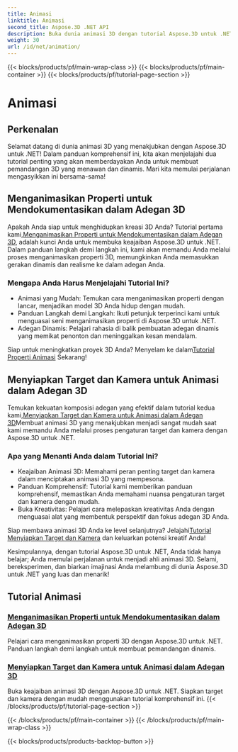 ```yaml
---
title: Animasi
linktitle: Animasi
second_title: Aspose.3D .NET API
description: Buka dunia animasi 3D dengan tutorial Aspose.3D untuk .NET. Pelajari cara menganimasikan properti dan menyiapkan target dan kamera untuk pemandangan dinamis dengan mudah.
weight: 30
url: /id/net/animation/
---
```


{{< blocks/products/pf/main-wrap-class >}}
{{< blocks/products/pf/main-container >}}
{{< blocks/products/pf/tutorial-page-section >}}

# Animasi

## Perkenalan

Selamat datang di dunia animasi 3D yang menakjubkan dengan Aspose.3D untuk .NET! Dalam panduan komprehensif ini, kita akan menjelajahi dua tutorial penting yang akan memberdayakan Anda untuk membuat pemandangan 3D yang menawan dan dinamis. Mari kita memulai perjalanan mengasyikkan ini bersama-sama!

## Menganimasikan Properti untuk Mendokumentasikan dalam Adegan 3D
Apakah Anda siap untuk menghidupkan kreasi 3D Anda? Tutorial pertama kami,[Menganimasikan Properti untuk Mendokumentasikan dalam Adegan 3D](./property-to-document/), adalah kunci Anda untuk membuka keajaiban Aspose.3D untuk .NET. Dalam panduan langkah demi langkah ini, kami akan memandu Anda melalui proses menganimasikan properti 3D, memungkinkan Anda memasukkan gerakan dinamis dan realisme ke dalam adegan Anda.

### Mengapa Anda Harus Menjelajahi Tutorial Ini?
- Animasi yang Mudah: Temukan cara menganimasikan properti dengan lancar, menjadikan model 3D Anda hidup dengan mudah.
- Panduan Langkah demi Langkah: Ikuti petunjuk terperinci kami untuk menguasai seni menganimasikan properti di Aspose.3D untuk .NET.
- Adegan Dinamis: Pelajari rahasia di balik pembuatan adegan dinamis yang memikat penonton dan meninggalkan kesan mendalam.

 Siap untuk meningkatkan proyek 3D Anda? Menyelam ke dalam[Tutorial Properti Animasi](./property-to-document/) Sekarang!

## Menyiapkan Target dan Kamera untuk Animasi dalam Adegan 3D
 Temukan kekuatan komposisi adegan yang efektif dalam tutorial kedua kami,[Menyiapkan Target dan Kamera untuk Animasi dalam Adegan 3D](./setup-target-camera/)Membuat animasi 3D yang menakjubkan menjadi sangat mudah saat kami memandu Anda melalui proses pengaturan target dan kamera dengan Aspose.3D untuk .NET.

### Apa yang Menanti Anda dalam Tutorial Ini?
- Keajaiban Animasi 3D: Memahami peran penting target dan kamera dalam menciptakan animasi 3D yang mempesona.
- Panduan Komprehensif: Tutorial kami memberikan panduan komprehensif, memastikan Anda memahami nuansa pengaturan target dan kamera dengan mudah.
- Buka Kreativitas: Pelajari cara melepaskan kreativitas Anda dengan menguasai alat yang membentuk perspektif dan fokus adegan 3D Anda.

 Siap membawa animasi 3D Anda ke level selanjutnya? Jelajahi[Tutorial Menyiapkan Target dan Kamera](./setup-target-camera/) dan keluarkan potensi kreatif Anda!

Kesimpulannya, dengan tutorial Aspose.3D untuk .NET, Anda tidak hanya belajar; Anda memulai perjalanan untuk menjadi ahli animasi 3D. Selami, bereksperimen, dan biarkan imajinasi Anda melambung di dunia Aspose.3D untuk .NET yang luas dan menarik!
## Tutorial Animasi
### [Menganimasikan Properti untuk Mendokumentasikan dalam Adegan 3D](./property-to-document/)
Pelajari cara menganimasikan properti 3D dengan Aspose.3D untuk .NET. Panduan langkah demi langkah untuk membuat pemandangan dinamis.
### [Menyiapkan Target dan Kamera untuk Animasi dalam Adegan 3D](./setup-target-camera/)
Buka keajaiban animasi 3D dengan Aspose.3D untuk .NET. Siapkan target dan kamera dengan mudah menggunakan tutorial komprehensif ini.
{{< /blocks/products/pf/tutorial-page-section >}}

{{< /blocks/products/pf/main-container >}}
{{< /blocks/products/pf/main-wrap-class >}}

{{< blocks/products/products-backtop-button >}}
